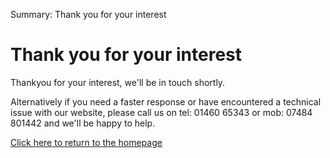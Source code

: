 Summary: Thank you for your interest

# Thank you for your interest

Thankyou for your interest, we'll be in touch shortly.

Alternatively if you need a faster response or have encountered a technical issue with our website, please call us on tel: 01460 65343 or mob: 07484 801442 and we'll be happy to help.

[Click here to return to the homepage](/)
